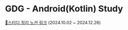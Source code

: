 # GDG - Android(Kotlin) Study
[🔗스터디 정리 노션 링크](https://dour-knife-9b7.notion.site/Kotiln-Study-13cc9e8c08dd80e2ad7ed1995e4c8655?pvs=4)  (2024.10.02 ~ 2024.12.26)
